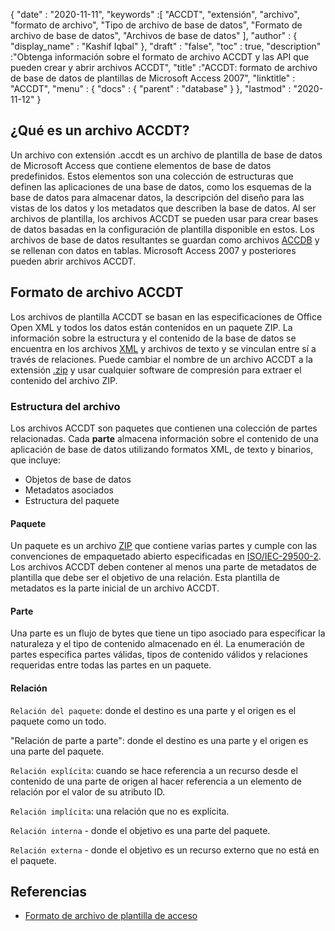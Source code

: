 {
  "date" : "2020-11-11",
  "keywords" :[ "ACCDT", "extensión", "archivo", "formato de archivo", "Tipo de archivo de base de datos", "Formato de archivo de base de datos", "Archivos de base de datos" ],
  "author" : {
    "display_name" : "Kashif Iqbal"
},
  "draft" : "false",
  "toc" : true,
  "description" :"Obtenga información sobre el formato de archivo ACCDT y las API que pueden crear y abrir archivos ACCDT",
  "title" :"ACCDT: formato de archivo de base de datos de plantillas de Microsoft Access 2007",
  "linktitle" : "ACCDT",
  "menu" : {
    "docs" : {
      "parent" : "database"
}
},
  "lastmod" : "2020-11-12"
}

## ¿Qué es un archivo ACCDT?

Un archivo con extensión .accdt es un archivo de plantilla de base de datos de Microsoft Access que contiene elementos de base de datos predefinidos. Estos elementos son una colección de estructuras que definen las aplicaciones de una base de datos, como los esquemas de la base de datos para almacenar datos, la descripción del diseño para las vistas de los datos y los metadatos que describen la base de datos. Al ser archivos de plantilla, los archivos ACCDT se pueden usar para crear bases de datos basadas en la configuración de plantilla disponible en estos. Los archivos de base de datos resultantes se guardan como archivos [ACCDB](/es/database/accdb/) y se rellenan con datos en tablas. Microsoft Access 2007 y posteriores pueden abrir archivos ACCDT.

## Formato de archivo ACCDT

Los archivos de plantilla ACCDT se basan en las especificaciones de Office Open XML y todos los datos están contenidos en un paquete ZIP. La información sobre la estructura y el contenido de la base de datos se encuentra en los archivos [XML](/es/web/xml/) y archivos de texto y se vinculan entre sí a través de relaciones. Puede cambiar el nombre de un archivo ACCDT a la extensión [.zip](/es/compression/zip/) y usar cualquier software de compresión para extraer el contenido del archivo ZIP.

### Estructura del archivo

Los archivos ACCDT son paquetes que contienen una colección de partes relacionadas. Cada **parte** almacena información sobre el contenido de una aplicación de base de datos utilizando formatos XML, de texto y binarios, que incluye:

* Objetos de base de datos
* Metadatos asociados
* Estructura del paquete

#### Paquete

Un paquete es un archivo [ZIP](/es/compression/zip/) que contiene varias partes y cumple con las convenciones de empaquetado abierto especificadas en [ISO/IEC-29500-2](https://www.iso.org/standard/51459.html). Los archivos ACCDT deben contener al menos una parte de metadatos de plantilla que debe ser el objetivo de una relación. Esta plantilla de metadatos es la parte inicial de un archivo ACCDT.

#### Parte

Una parte es un flujo de bytes que tiene un tipo asociado para especificar la naturaleza y el tipo de contenido almacenado en él. La enumeración de partes especifica partes válidas, tipos de contenido válidos y relaciones requeridas entre todas las partes en un paquete.

#### Relación

`Relación del paquete`: donde el destino es una parte y el origen es el paquete como un todo.

"Relación de parte a parte": donde el destino es una parte y el origen es una parte del paquete.

`Relación explícita`: cuando se hace referencia a un recurso desde el contenido de una parte de origen al hacer referencia a un elemento de relación por el valor de su atributo ID.

`Relación implícita`: una relación que no es explícita.

`Relación interna` - donde el objetivo es una parte del paquete.

`Relación externa` - donde el objetivo es un recurso externo que no está en el paquete.

## Referencias ##

* [Formato de archivo de plantilla de acceso](https://learn.microsoft.com/en-us/openspecs/sharepoint_protocols/ms-accdt/0a4a68d7-7a85-4a27-ad74-730db57862d7)

